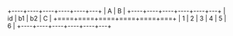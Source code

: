 +----+----+----+----+----+---+
| A            | B           |
+----+----+----+----+----+---+
| id           | b1 | b2 | C |
+====+====+====+====+====+===+
| 1  | 2  | 3  | 4  | 5  | 6 |
+----+----+----+----+----+---+ 
